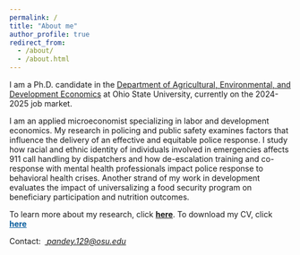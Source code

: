 ```yaml
---
permalink: /
title: "About me"
author_profile: true
redirect_from: 
  - /about/
  - /about.html
---
```

I am a Ph.D. candidate in the [Department of Agricultural, Environmental, and Development Economics](https://aede.osu.edu/home "Department of Agricultural, Environmental, and Development Economics") at Ohio State University, currently on the 2024-2025 job market. 

I am an applied microeconomist specializing in labor and development economics. My research in policing and public safety examines factors that influence the delivery of an effective and equitable police response. I study how racial and ethnic identity of individuals involved in emergencies affects 911 call handling by dispatchers and how de-escalation training and co-response with mental health professionals impact police response to behavioral health crises. Another strand of my work in development evaluates the impact of universalizing a food security program on beneficiary participation and nutrition outcomes. 

To learn more about my research, click [**here**](/publication_final/). To download my CV, click <a style="color:#055c9d;" href="/files/CV/Shinjini_CV.pdf"> <b>here</b></a>     

Contact:&ensp;_<ins> pandey.129@osu.edu </ins>_ 